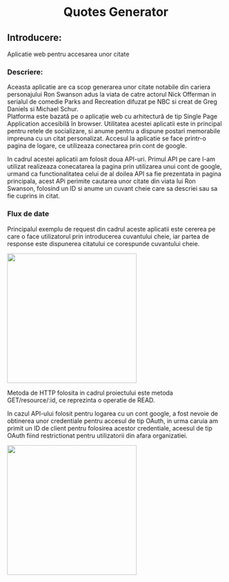 <h1 align = "center">
  Quotes Generator
  </h1>
  <h2>
Introducere:
</h2>
<p>Aplicatie web pentru accesarea unor citate</p>
  
  <h3>
  Descriere:
  </h3>
  <p>Aceasta aplicatie are ca scop generarea unor citate notabile din cariera personajului Ron Swanson adus la
viata de catre actorul Nick Offerman in serialul de comedie Parks and Recreation difuzat pe NBC si 
creat de  Greg Daniels si Michael Schur.</br> Platforma este bazată pe o aplicație web cu arhitectură de tip Single Page Application accesibilă în browser. Utilitatea acestei aplicatii este in principal pentru retele de socializare, si anume pentru a dispune postari memorabile impreuna cu un citat personalizat. Accesul la aplicatie se face printr-o pagina de logare, ce utilizeaza conectarea prin cont de google.</p>
<p>In cadrul acestei aplicatii am folosit doua API-uri. Primul API pe care l-am utilizat realizeaza conecatarea la pagina prin utilizarea unui cont de google, urmand ca functionalitatea celui de al doilea API sa fie prezentata in pagina principala, acest APi perimite cautarea unor citate din viata lui Ron Swanson, folosind un ID si anume un cuvant cheie care sa descriei sau sa fie cuprins in citat.  </p>

<h3>
  Flux de date
  </h3>
  <p>Principalul exemplu de request din cadrul aceste aplicatii este cererea pe care o face utilizatorul prin introducerea cuvantului cheie, iar partea de response este dispunerea citatului ce corespunde cuvantului cheie.</p>
  <img src = "https://user-images.githubusercontent.com/83892945/117584060-4a102880-b113-11eb-99f7-84c697a7aa3a.png" width = "300">
  <p> Metoda de HTTP folosita in cadrul proiectului este metoda GET/resource/:id, ce reprezinta o operatie de READ.</p>
  <p> In cazul API-ului folosit pentru logarea cu un cont google, a fost nevoie de obtinerea unor credentiale pentru accesul de tip OAuth, in urma caruia am primit un ID de client pentru folosirea acestor credentiale, aceesul de tip OAuth fiind restrictionat pentru utilizatorii din afara organizatiei.</p>
  
 <img src = "https://user-images.githubusercontent.com/83892945/117584402-67de8d00-b115-11eb-9009-cd323f7d97e5.png" width = "300">



  



